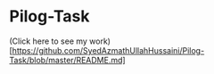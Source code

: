# Pilog-Task

(Click here to see my work)[https://github.com/SyedAzmathUllahHussaini/Pilog-Task/blob/master/README.md]
